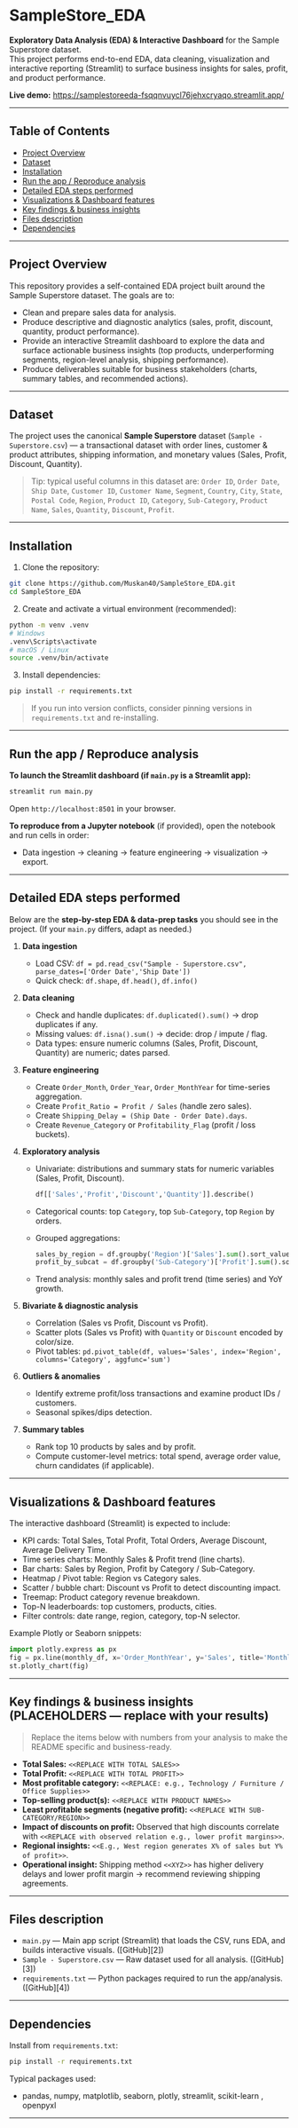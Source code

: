 
# SampleStore_EDA

**Exploratory Data Analysis (EDA) & Interactive Dashboard** for the Sample Superstore dataset.  
This project performs end-to-end EDA, data cleaning, visualization and interactive reporting (Streamlit) to surface business insights for sales, profit, and product performance.

**Live demo:** https://samplestoreeda-fsqqnvuycl76jehxcryaqo.streamlit.app/

---

## Table of Contents
- [Project Overview](#project-overview)   
- [Dataset](#dataset)  
- [Installation](#installation)  
- [Run the app / Reproduce analysis](#run-the-app--reproduce-analysis)  
- [Detailed EDA steps performed](#detailed-eda-steps-performed)  
- [Visualizations & Dashboard features](#visualizations--dashboard-features)  
- [Key findings & business insights](#key-findings--business-insights)  
- [Files description](#files-description)  
- [Dependencies](#dependencies)  


---

## Project Overview

This repository provides a self-contained EDA project built around the Sample Superstore dataset. The goals are to:
- Clean and prepare sales data for analysis.
- Produce descriptive and diagnostic analytics (sales, profit, discount, quantity, product performance).
- Provide an interactive Streamlit dashboard to explore the data and surface actionable business insights (top products, underperforming segments, region-level analysis, shipping performance).
- Produce deliverables suitable for business stakeholders (charts, summary tables, and recommended actions).

---

## Dataset
The project uses the canonical **Sample Superstore** dataset (`Sample - Superstore.csv`) — a transactional dataset with order lines, customer & product attributes, shipping information, and monetary values (Sales, Profit, Discount, Quantity). 

> Tip: typical useful columns in this dataset are: `Order ID`, `Order Date`, `Ship Date`, `Customer ID`, `Customer Name`, `Segment`, `Country`, `City`, `State`, `Postal Code`, `Region`, `Product ID`, `Category`, `Sub-Category`, `Product Name`, `Sales`, `Quantity`, `Discount`, `Profit`.

---

## Installation

1. Clone the repository:
```bash
git clone https://github.com/Muskan40/SampleStore_EDA.git
cd SampleStore_EDA
````

2. Create and activate a virtual environment (recommended):

```bash
python -m venv .venv
# Windows
.venv\Scripts\activate
# macOS / Linux
source .venv/bin/activate
```

3. Install dependencies:

```bash
pip install -r requirements.txt
```

> If you run into version conflicts, consider pinning versions in `requirements.txt` and re-installing.

---

## Run the app / Reproduce analysis

**To launch the Streamlit dashboard (if `main.py` is a Streamlit app):**

```bash
streamlit run main.py
```

Open `http://localhost:8501` in your browser.

**To reproduce from a Jupyter notebook** (if provided), open the notebook and run cells in order:

* Data ingestion → cleaning → feature engineering → visualization → export.

---

## Detailed EDA steps performed

Below are the **step-by-step EDA & data-prep tasks** you should see in the project. (If your `main.py` differs, adapt as needed.)

1. **Data ingestion**

   * Load CSV: `df = pd.read_csv("Sample - Superstore.csv", parse_dates=['Order Date','Ship Date'])`
   * Quick check: `df.shape`, `df.head()`, `df.info()`

2. **Data cleaning**

   * Check and handle duplicates: `df.duplicated().sum()` → drop duplicates if any.
   * Missing values: `df.isna().sum()` → decide: drop / impute / flag.
   * Data types: ensure numeric columns (Sales, Profit, Discount, Quantity) are numeric; dates parsed.

3. **Feature engineering**

   * Create `Order_Month`, `Order_Year`, `Order_MonthYear` for time-series aggregation.
   * Create `Profit_Ratio = Profit / Sales` (handle zero sales).
   * Create `Shipping_Delay = (Ship Date - Order Date).days`.
   * Create `Revenue_Category` or `Profitability_Flag` (profit / loss buckets).

4. **Exploratory analysis**

   * Univariate: distributions and summary stats for numeric variables (Sales, Profit, Discount).

     ```python
     df[['Sales','Profit','Discount','Quantity']].describe()
     ```
   * Categorical counts: top `Category`, top `Sub-Category`, top `Region` by orders.
   * Grouped aggregations:

     ```python
     sales_by_region = df.groupby('Region')['Sales'].sum().sort_values(ascending=False)
     profit_by_subcat = df.groupby('Sub-Category')['Profit'].sum().sort_values()
     ```
   * Trend analysis: monthly sales and profit trend (time series) and YoY growth.

5. **Bivariate & diagnostic analysis**

   * Correlation (Sales vs Profit, Discount vs Profit).
   * Scatter plots (Sales vs Profit) with `Quantity` or `Discount` encoded by color/size.
   * Pivot tables: `pd.pivot_table(df, values='Sales', index='Region', columns='Category', aggfunc='sum')`

6. **Outliers & anomalies**

   * Identify extreme profit/loss transactions and examine product IDs / customers.
   * Seasonal spikes/dips detection.

7. **Summary tables**

   * Rank top 10 products by sales and by profit.
   * Compute customer-level metrics: total spend, average order value, churn candidates (if applicable).

---

## Visualizations & Dashboard features

The interactive dashboard (Streamlit) is expected to include:

* KPI cards: Total Sales, Total Profit, Total Orders, Average Discount, Average Delivery Time.
* Time series charts: Monthly Sales & Profit trend (line charts).
* Bar charts: Sales by Region, Profit by Category / Sub-Category.
* Heatmap / Pivot table: Region vs Category sales.
* Scatter / bubble chart: Discount vs Profit to detect discounting impact.
* Treemap: Product category revenue breakdown.
* Top-N leaderboards: top customers, products, cities.
* Filter controls: date range, region, category, top-N selector.

Example Plotly or Seaborn snippets:

```python
import plotly.express as px
fig = px.line(monthly_df, x='Order_MonthYear', y='Sales', title='Monthly Sales Trend')
st.plotly_chart(fig)
```

---

## Key findings & business insights (PLACEHOLDERS — replace with your results)

> Replace the items below with numbers from your analysis to make the README specific and business-ready.

* **Total Sales:** `<<REPLACE WITH TOTAL SALES>>`
* **Total Profit:** `<<REPLACE WITH TOTAL PROFIT>>`
* **Most profitable category:** `<<REPLACE: e.g., Technology / Furniture / Office Supplies>>`
* **Top-selling product(s):** `<<REPLACE WITH PRODUCT NAMES>>`
* **Least profitable segments (negative profit):** `<<REPLACE WITH SUB-CATEGORY/REGION>>`
* **Impact of discounts on profit:** Observed that high discounts correlate with `<<REPLACE with observed relation e.g., lower profit margins>>`.
* **Regional insights:** `<<E.g., West region generates X% of sales but Y% of profit>>`.
* **Operational insight:** Shipping method `<<XYZ>>` has higher delivery delays and lower profit margin → recommend reviewing shipping agreements.

---

## Files description

* `main.py` — Main app script (Streamlit) that loads the CSV, runs EDA, and builds interactive visuals. ([GitHub][2])
* `Sample - Superstore.csv` — Raw dataset used for all analysis. ([GitHub][3])
* `requirements.txt` — Python packages required to run the app/analysis. ([GitHub][4])

---

## Dependencies

Install from `requirements.txt`:

```bash
pip install -r requirements.txt
```

Typical packages used:

* pandas, numpy, matplotlib, seaborn, plotly, streamlit, scikit-learn , openpyxl

---

